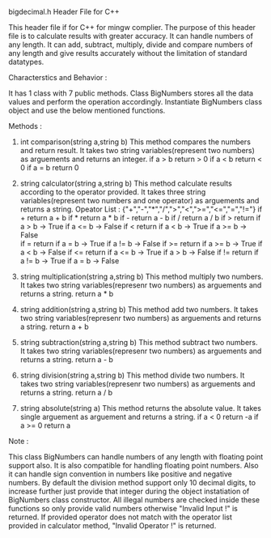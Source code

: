 bigdecimal.h Header File for C++

This header file if for C++ for mingw complier.
The purpose of this header file is to calculate results with greater accuracy.
It can handle numbers of any length.
It can add, subtract, multiply, divide and compare numbers of any length and give results accurately without the limitation of standard datatypes.

Characterstics and Behavior :

It has 1 class with 7 public methods.
Class BigNumbers stores all the data values and perform the operation accordingly.
Instantiate BigNumbers class object and use the below mentioned functions.

Methods :
1. int comparison(string a,string b) 
	This method compares the numbers and return result.
	It takes two string variables(represent two numbers) as arguements and returns an integer.
	if a > b return > 0
	if a < b return < 0
	if a = b return 0

2. string calculator(string a,string b) 
	This method calculate results according to the operator provided.
	It takes three string variables(represent two numbers and one operator) as arguements and returns a string.
	Opeator List : {"+","-","*","/",">","<",">=","<=","=","!="}
	if + return a + b
	if * return a * b
	if - return a - b
	if / return a / b
	if > return if a > b -> True
		    if a <= b -> False
	if < return if a < b -> True
		    if a >= b -> False 	 
	if = return if a = b -> True
		    if a != b -> False
	if >= return if a >= b -> True
		    if a < b -> False
	if <= return if a <= b -> True
		    if a > b -> False
	if != return if a != b -> True
		    if a = b -> False
3. string multiplication(string a,string b)
	This method multiply two numbers.
	It takes two string variables(represenr two numbers) as arguements and returns a string.
	return a * b

4. string addition(string a,string b)
	This method add two numbers.
	It takes two string variables(represenr two numbers) as arguements and returns a string.
	return a + b

5. string subtraction(string a,string b)
	This method subtract two numbers.
	It takes two string variables(represenr two numbers) as arguements and returns a string.
	return a - b

6. string division(string a,string b)
	This method divide two numbers.
	It takes two string variables(represenr two numbers) as arguements and returns a string.
	return a / b

7. string absolute(string a)
	This method returns the absolute value.
	It takes single arguement as arguement and returns a string.
	if a < 0 return -a
	if a >= 0 return a 

Note :

This class BigNumbers can handle numbers of any length with floating point support also.
It is also compatible for handling floating point numbers.
Also it can handle sign convention in numbers like positive and negative numbers.
By default the division method support only 10 decimal digits, to increase further just provide that integer during the object instatiation of BigNumbers class constructor.
All illegal numbers are checked inside these functions so only provide valid numbers otherwise "Invalid Input !" is returned.
If provided operator does not match with the operator list provided in calculator method, "Invalid Operator !" is returned.    